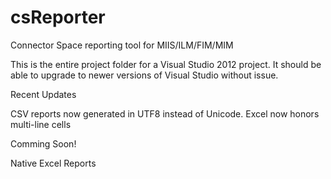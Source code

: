 # csReporter
Connector Space reporting tool for MIIS/ILM/FIM/MIM


This is the entire project folder for a Visual Studio 2012 project.  It should be able to upgrade to newer versions of Visual Studio without issue.




Recent Updates

CSV reports now generated in UTF8 instead of Unicode.  Excel now honors multi-line cells




Comming Soon!

Native Excel Reports
